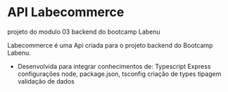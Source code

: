 # API Labecommerce

projeto do modulo 03 backend do bootcamp Labenu

Labecommerce é uma Api criada para o projeto backend do Bootcamp Labenu.

* Desenvolvida para integrar conhecimentos de:
  Typescript 
  Express 
  configurações node, package.json, tsconfig 
  criação de types 
  tipagem 
  validação de dados 



